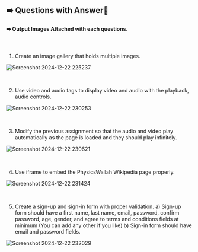 ## ➡️ Questions with Answer📝
#### ➡️ Output Images Attached with each questions.

</br>
  
1. Create an image gallery that holds multiple images.
   
![Screenshot 2024-12-22 225237](https://github.com/user-attachments/assets/8c2ef5a3-5f3a-4384-b295-0a7678e0892e)


</br>

2. Use video and audio tags to display video and audio with the playback, audio controls.
 
![Screenshot 2024-12-22 230253](https://github.com/user-attachments/assets/4b91dc57-b55b-4ff8-aea7-15068d67f8e8)


</br>

3. Modify the previous assignment so that the audio and video play automatically as the page is loaded and
they should play infinitely.
 
![Screenshot 2024-12-22 230621](https://github.com/user-attachments/assets/536b115b-d331-44e7-a54b-8739c355419b)


</br>

4. Use iframe to embed the PhysicsWallah Wikipedia page properly.

![Screenshot 2024-12-22 231424](https://github.com/user-attachments/assets/5100184a-a6a7-44b4-b3ea-f5370d753ca9)


</br>

5. Create a sign-up and sign-in form with proper validation.
a) Sign-up form should have a first name, last name, email, password, confirm password, age, gender,
and agree to terms and conditions fields at minimum (You can add any other if you like)
b) Sign-in form should have email and password fields.

![Screenshot 2024-12-22 232029](https://github.com/user-attachments/assets/fdb6aff2-55ad-44fc-b0f6-9e86a0041aa1)


</br>

